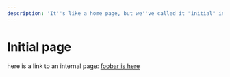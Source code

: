 ```yaml
---
description: 'It''s like a home page, but we''ve called it "initial" instead!'
---
```


# Initial page

here is a link to an internal page: [foobar is here](this-is-a-group-maybe-about-onboarding/this-is-the-landing-page-for-onboarding/foobar/)

